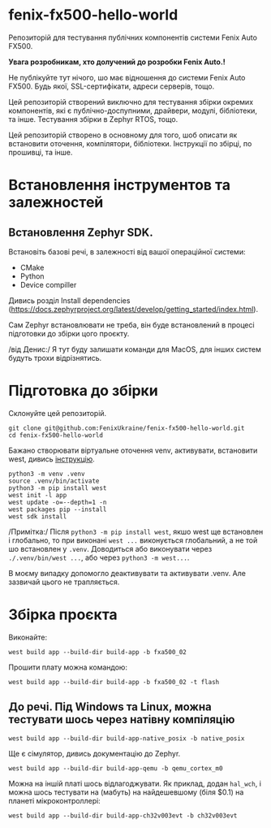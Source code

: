 # fenix-fx500-hello-world

Репозиторій для тестування публічних компонентів системи Fenix Auto FX500.

**Увага розробникам, хто долучений до розробки Fenix Auto.!**

Не публікуйте тут нічого, шо має відношення до системи Fenix Auto FX500.
Будь якої, SSL-сертифікати, адреси серверів, тощо.

Цей репозиторій створений виключно для тестування збірки окремих компонентів,
які є публічно-доспупними, драйвери, модулі, бібліотеки, та інше.
Тестування збірки в Zephyr RTOS, тощо.

Цей репозиторій створено в основному для того, шоб описати як встановити оточення,
компілятори, бібліотеки. Інструкції по збірці, по прошивці, та інше.


# Встановлення інструментов та залежностей

## Встановлення Zephyr SDK.

Встановіть базові речі, в залежності від вашої операційної системи:

- CMake
- Python
- Device compiller

Дивись розділ Install dependencies (https://docs.zephyrproject.org/latest/develop/getting_started/index.html).

Сам Zephyr встановлювати не треба, він буде встановлений в процесі підготовки до збірки цого проєкту.

/від Денис:/ Я тут буду залишати команди для MacOS, для інших систем будуть трохи відрізнятись.

# Підготовка до збірки

Склонуйте цей репозиторій.

```
git clone git@github.com:FenixUkraine/fenix-fx500-hello-world.git
cd fenix-fx500-hello-world
```

Бажано створювати віртуальне оточення venv, активувати, встановити west, дивись [інструкцію](https://docs.zephyrproject.org/latest/develop/getting_started/index.html).

```
python3 -m venv .venv
source .venv/bin/activate
python3 -m pip install west
west init -l app
west update -o=--depth=1 -n
west packages pip --install
west sdk install
```

/Примітка:/
Після `python3 -m pip install west`, якшо west ще встановлен і глобально, то при виконані `west ...` виконується глобальний, а не той шо встановлен
у `.venv`. Доводиться або виконувати через `./.venv/bin/west ...`, або
через `python3 -m west...`.

В моєму випадку допомогло деактивувати та активувати .venv. Але зазвичай цього не трапляється.

# Збірка проєкта

Виконайте:

```
west build app --build-dir build-app -b fxa500_02
```

Прошити плату можна командою:

```
west build app --build-dir build-app -b fxa500_02 -t flash
```

## До речі. Під Windows та Linux, можна тестувати шось через натівну компіляцію

```
west build app --build-dir build-app-native_posix -b native_posix
```

Ще є сімулятор, дивись документацію до Zephyr.

```
west build app --build-dir build-app-qemu -b qemu_cortex_m0
```

Можна на іншій платі шось відлагоджувати. Як приклад, додан `hal_wch`, і можна
шось тестувати на (мабуть) на найдешевшому (біля $0.1) на планеті мікроконтроллері:

```
west build app --build-dir build-app-ch32v003evt -b ch32v003evt
```
